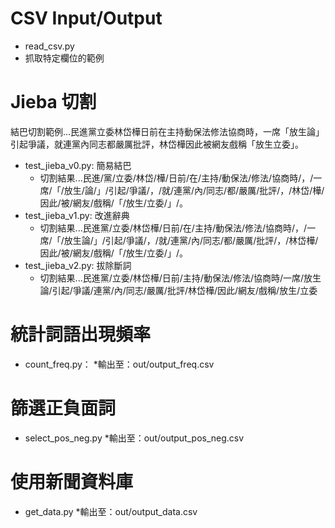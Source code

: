 CSV Input/Output
============
* read_csv.py
* 抓取特定欄位的範例

Jieba 切割
============
結巴切割範例...民進黨立委林岱樺日前在主持動保法修法協商時，一席「放生論」引起爭議，就連黨內同志都嚴厲批評，林岱樺因此被網友戲稱「放生立委」。

* test_jieba_v0.py: 簡易結巴
	* 切割結果...民進/黨/立委/林岱/樺/日前/在/主持/動保法/修法/協商時/，/一席/「/放生/論/」/引起/爭議/，/就/連黨/內/同志/都/嚴厲/批評/，/林岱/樺/因此/被/網友/戲稱/「/放生/立委/」/。
* test_jieba_v1.py: 改進辭典
	* 切割結果...民進黨/立委/林岱樺/日前/在/主持/動保法/修法/協商時/，/一席/「/放生論/」/引起/爭議/，/就/連黨/內/同志/都/嚴厲/批評/，/林岱樺/因此/被/網友/戲稱/「/放生/立委/」/。
* test_jieba_v2.py: 拔除斷詞
	* 切割結果...民進黨/立委/林岱樺/日前/主持/動保法/修法/協商時/一席/放生論/引起/爭議/連黨/內/同志/嚴厲/批評/林岱樺/因此/網友/戲稱/放生/立委

統計詞語出現頻率
============
* count_freq.py：
	*輸出至：out/output_freq.csv

篩選正負面詞
============
* select_pos_neg.py
	*輸出至：out/output_pos_neg.csv

使用新聞資料庫
============
* get_data.py
	*輸出至：out/output_data.csv